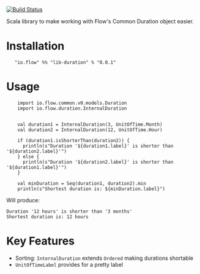 [![Build Status](https://travis-ci.com/flowcommerce/lib-duration.svg?branch=master)](https://travis-ci.com/flowcommerce/lib-duration)

Scala library to make working with Flow's Common Duration object easier.

# Installation

```
   "io.flow" %% "lib-duration" % "0.0.1"
```

# Usage

```
    import io.flow.common.v0.models.Duration
    import io.flow.duration.InternalDuration


    val duration1 = InternalDuration(3, UnitOfTime.Month)
    val duration2 = InternalDuration(12, UnitOfTime.Hour)

    if (duration1.isShorterThan(duration2)) {
      println(s"Duration '${duration1.label}' is shorter than '${duration2.label}'")
    } else {
      println(s"Duration '${duration2.label}' is shorter than '${duration1.label}'")
    }

    val minDuration = Seq(duration1, duration2).min
    println(s"Shortest duration is: ${minDuration.label}")
```


Will produce:
```
Duration '12 hours' is shorter than '3 months'
Shortest duration is: 12 hours

```

# Key Features

  - Sorting: `InternalDuration` extends `Ordered` making durations shortable
  - `UnitOfTimeLabel` provides for a pretty label
